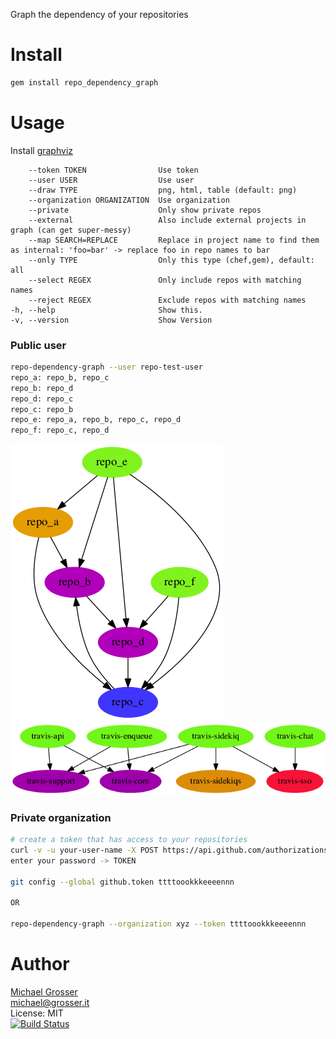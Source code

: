 Graph the dependency of your repositories

Install
=======

```Bash
gem install repo_dependency_graph
```

Usage
=====
Install [graphviz](http://www.graphviz.org/Download_macos.php)

<!-- update from bundle exec ruby ./bin/repo-dependency-graph -h -->
        --token TOKEN                Use token
        --user USER                  Use user
        --draw TYPE                  png, html, table (default: png)
        --organization ORGANIZATION  Use organization
        --private                    Only show private repos
        --external                   Also include external projects in graph (can get super-messy)
        --map SEARCH=REPLACE         Replace in project name to find them as internal: 'foo=bar' -> replace foo in repo names to bar
        --only TYPE                  Only this type (chef,gem), default: all
        --select REGEX               Only include repos with matching names
        --reject REGEX               Exclude repos with matching names
    -h, --help                       Show this.
    -v, --version                    Show Version
<!-- end -->

### Public user

```Bash
repo-dependency-graph --user repo-test-user
repo_a: repo_b, repo_c
repo_b: repo_d
repo_d: repo_c
repo_c: repo_b
repo_e: repo_a, repo_b, repo_c, repo_d
repo_f: repo_c, repo_d
```
<!--
d = {
  "repo_a" => ["repo_b", "repo_c"],
  "repo_b" => ["repo_d"],
  "repo_d" => ["repo_c"],
  "repo_c" => ["repo_b"],
  "repo_e" => ["repo_a", "repo_b", "repo_c", "repo_d"],
  "repo_f" => ["repo_c", "repo_d"],
}
draw(d)
-->
![Simple](assets/simple.png?raw=true)
![Travis](assets/travis-internal.png?raw=true)

### Private organization

```Bash
# create a token that has access to your repositories
curl -v -u your-user-name -X POST https://api.github.com/authorizations --data '{"scopes":["repo"]}'
enter your password -> TOKEN

git config --global github.token ttttoookkkeeeennn

OR

repo-dependency-graph --organization xyz --token ttttoookkkeeeennn
```

Author
======
[Michael Grosser](http://grosser.it)<br/>
michael@grosser.it<br/>
License: MIT<br/>
[![Build Status](https://travis-ci.org/grosser/repo_dependency_graph.png)](https://travis-ci.org/grosser/repo_dependency_graph)
